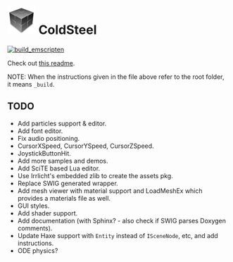 # ![icon](logo.png) ColdSteel

[![build_emscripten](https://github.com/JaviCervera/coldsteel/actions/workflows/build_emscripten.yml/badge.svg)](https://github.com/JaviCervera/coldsteel/actions/workflows/build_emscripten.yml)

Check out [this readme](_build/README.md).

NOTE: When the instructions given in the file above refer to the root folder, it means `_build`.

## TODO

* Add particles support & editor.
* Add font editor.
* Fix audio positioning.
* CursorXSpeed, CursorYSpeed, CursorZSpeed.
* JoystickButtonHit.
* Add more samples and demos.
* Add SciTE based Lua editor.
* Use Irrlicht's embedded zlib to create the assets pkg.
* Replace SWIG generated wrapper.
* Add mesh viewer with material support and LoadMeshEx which provides a materials file as well.
* GUI styles.
* Add shader support.
* Add documentation (with Sphinx? - also check if SWIG parses Doxygen comments).
* Update Haxe support with `Entity` instead of `ISceneNode`, etc, and add instructions.
* ODE physics?
